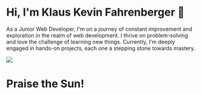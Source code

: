 # Hi, I'm Klaus Kevin Fahrenberger 👋

As a Junior Web Developer, I'm on a journey of constant improvement and exploration in the realm of web development. 
I thrive on problem-solving and love the challenge of learning new things. 
Currently, I'm deeply engaged in hands-on projects, each one a stepping stone towards mastery.

![](https://media.giphy.com/media/v1.Y2lkPTc5MGI3NjExZ3Y4Z3QwbzVkZzRvdzVjNXM3eTcyNmlkc3o3anF6OGNoemI2OW1uZCZlcD12MV9pbnRlcm5hbF9naWZfYnlfaWQmY3Q9Zw/AQRapWCgC7dThyVEYb/giphy.gif)
<br>
<h1>Praise the Sun!</h1>
